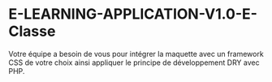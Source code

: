 # E-LEARNING-APPLICATION-V1.0-E-Classe
Votre équipe a besoin de vous pour intégrer la maquette avec un framework CSS de votre choix ainsi appliquer le principe de développement DRY avec PHP.
